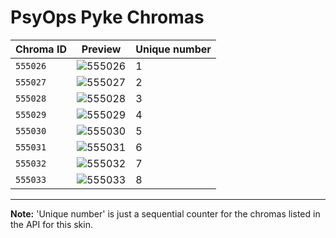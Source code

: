 # PsyOps Pyke Chromas

| Chroma ID | Preview | Unique number |
|---|---|---|
| `555026` | ![555026](https://raw.communitydragon.org/latest/plugins/rcp-be-lol-game-data/global/default/v1/champion-chroma-images/555/555026.png) | 1 |
| `555027` | ![555027](https://raw.communitydragon.org/latest/plugins/rcp-be-lol-game-data/global/default/v1/champion-chroma-images/555/555027.png) | 2 |
| `555028` | ![555028](https://raw.communitydragon.org/latest/plugins/rcp-be-lol-game-data/global/default/v1/champion-chroma-images/555/555028.png) | 3 |
| `555029` | ![555029](https://raw.communitydragon.org/latest/plugins/rcp-be-lol-game-data/global/default/v1/champion-chroma-images/555/555029.png) | 4 |
| `555030` | ![555030](https://raw.communitydragon.org/latest/plugins/rcp-be-lol-game-data/global/default/v1/champion-chroma-images/555/555030.png) | 5 |
| `555031` | ![555031](https://raw.communitydragon.org/latest/plugins/rcp-be-lol-game-data/global/default/v1/champion-chroma-images/555/555031.png) | 6 |
| `555032` | ![555032](https://raw.communitydragon.org/latest/plugins/rcp-be-lol-game-data/global/default/v1/champion-chroma-images/555/555032.png) | 7 |
| `555033` | ![555033](https://raw.communitydragon.org/latest/plugins/rcp-be-lol-game-data/global/default/v1/champion-chroma-images/555/555033.png) | 8 |

---

**Note:** 'Unique number' is just a sequential counter for the chromas listed in the API for this skin.
